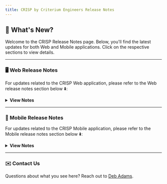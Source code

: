 ```yaml
---
title: CRISP by Criterium Engineers Release Notes
---
```

## 🌟 What's New?

Welcome to the CRISP Release Notes page. Below, you'll find the latest updates for both Web and Mobile applications. Click on the respective sections to view details.

---

### 🖥️ Web Release Notes

For updates related to the CRISP Web application, please refer to the Web release notes section below ⬇️:

<details>
<summary><b>View Notes</b></summary>

[🔗 View Full Web Release Notes](https://github.com/Criterium-Engineers/criterium-engineers.github.io/blob/main/crisp/web/release_notes.md)

- **07/10/2023 Release**:

  - The activity tracker on the inspection overview page now shows updates done on mobile and over the API.

  - Phases in the inspection list views are sortable.

  - Introduced a new "Site Not Ready" report.

- **05/30/2023 Release**:

  - Updated frontend libraries to the latest versions.

  - Enhanced the water test report with standard language, equipment certification links, and new hierarchy nodes.

- **01/27/2022 Release**:

  - Added functionality to convert observations between IOC, NCI, and Conforming types.

  - Introduced the Kessler report template.

For the full list of changes, visit the Web Release Notes link above.

</details>

---

### 📱 Mobile Release Notes

For updates related to the CRISP Mobile application, please refer to the Mobile release notes section below ⬇️:

<details>
<summary><b>View Notes</b></summary>

[🔗 View Full Mobile Release Notes](https://github.com/Criterium-Engineers/criterium-engineers.github.io/blob/main/crisp/mobile/release_notes.md)

- **CRISP 1.5.4 Release**:

  - No Mobile-specific updates; focuses on Web application changes.

- **CRISP 1.5.3 Release**:

  - No Mobile-specific updates; focuses on Web application changes.

- **CRISP 1.5.2 Release**:

  - Scoped IOC/NCI counts on badges at the top of inspections.
  
  - Resolved errors caused by duplicated favorite projects.

For the full list of changes, visit the Mobile Release Notes link above.

</details>

---

### ✉️ Contact Us

Questions about what you see here? Reach out to [Deb Adams](mailto:dadams@criterium-engineers.com).
